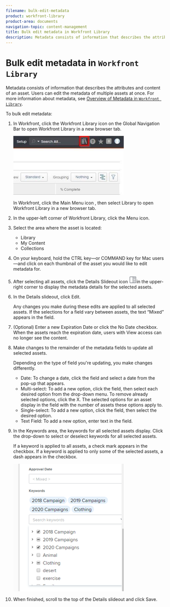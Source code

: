 ```yaml
---
filename: bulk-edit-metadata
product: workfront-library
product-area: documents
navigation-topic: content-management
title: Bulk edit metadata in Workfront Library
description: Metadata consists of information that describes the attributes and content of an asset. Users can edit the metadata of multiple assets at once. For more information about metadata, see Overview of Metadata in Workfront Library.
---
```


# Bulk edit metadata in `Workfront Library`

Metadata consists of information that describes the attributes and content of an asset. Users can edit the metadata of multiple assets at once. For more information about metadata, see [Overview of Metadata in `Workfront Library`](../../workfront-library/administration-and-setup/metadata/metadata-overview.md).

To bulk edit metadata:

<ol> 
 <li value="1"> <p>In <span>Workfront</span>, click the <span class="bold"><span>Workfront Library</span></span> icon on the Global Navigation Bar to open <span>Workfront Library</span> in a new browser tab.</p> <p> <img src="assets/workfront-library-icon-350x186.jpg" style="width: 350;height: 186;"> </p> In Workfront, click the Main Menu icon , then select Library to open Workfront Library in a new browser tab. </li> 
 <li value="2"> <p>In the upper-left corner of <span>Workfront Library</span>, click the <span class="bold">Menu</span> icon.</p> </li> 
 <li value="3"> <p>Select the area where the asset is located:</p> 
  <ul> 
   <li><span class="bold">Library</span> </li> 
   <li><span class="bold">My Content</span> </li> 
   <li><span class="bold">Collections</span> </li> 
  </ul> </li> 
 <li value="4"> <p>On your keyboard, hold the <span class="bold">CTRL</span> key—or <span class="bold">COMMAND</span> key for Mac users—and click on each thumbnail of the asset you would like to edit metadata for.</p> </li> 
 <li value="5"> <p>After selecting all assets, click the <span class="bold">Details Slideout</span> icon <img src="assets/details-icon.png">in the upper-right corner to display the metadata details for the selected assets.</p> </li> 
 <li value="6"> <p>In the Details slideout, click <span class="bold">Edit</span>.</p> <p>Any changes you make during these edits are applied to all selected assets. If the selections for a field vary between assets, the text “Mixed” appears in the field.</p> </li> 
 <li value="7"> <p>(Optional) Enter a new <span class="bold">Expiration Date</span> or click the <span class="bold">No Date</span> checkbox. When the assets reach the expiration date, users with View access can no longer see the content.</p> </li> 
 <li value="8"> <p>Make changes to the remainder of the metadata fields to update all selected assets.</p> <note type="note">
    Depending on the type of field you're updating, you make changes differently. 
   <ul>
    <li><span class="bold">Date</span>: To change a date, click the field and select a date from the pop-up that appears.</li>
    <li><span class="bold">Multi-select</span>: To add a new option, click the field, then select each desired option from the drop-down menu. To remove already selected options, click the X. The selected options for an asset display in the field with the number of assets these options apply to.</li>
    <li><span class="bold">Single-select</span>: To add a new option, click the field, then select the desired option.</li>
    <li><span class="bold">Text Field</span>: To add a new option, enter text in the field.</li>
   </ul>
  </note> </li> 
 <li value="9"> <p>In the <span class="bold">Keywords</span> area, the keywords for all selected assets display. Click the drop-down to select or deselect keywords for all selected assets.</p> <p>If a keyword is applied to all assets, a check mark appears in the checkbox. If a keyword is applied to only some of the selected assets, a dash appears in the checkbox.</p> <p> <img src="assets/selected-keywords-350x403.png" style="width: 350;height: 403;"> </p> </li> 
 <li value="10"> <p>When finished, scroll to the top of the Details slideout and click <span class="bold">Save</span>.</p> </li> 
</ol>

